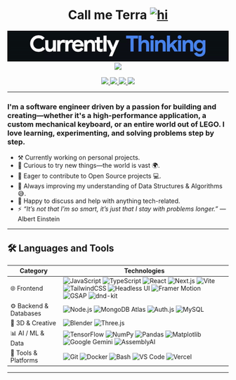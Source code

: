 <h1 align="center">Call me Terra <a href="https://terra-01.github.io/Click_Me/"><img src="https://user-images.githubusercontent.com/1303154/88677602-1635ba80-d120-11ea-84d8-d263ba5fc3c0.gif" width="28px" height="28px" alt="hi"></h1>
<p align="center">
  <img src="https://raw.githubusercontent.com/Terra-01/Google_Style_Sliding_Text/main/GSSTg.gif" />
  <img src="https://readme-typing-svg.herokuapp.com?font=Fira+Code&pause=1000&color=0080FB&center=true&width=435&lines=Hello%2C+I+am+Shivam+Singh.;Namaste.;Nice+to+meet+you!" />
</p>

<p align="center">
  <a href="https://terra01.dev">
    <img src="https://img.shields.io/badge/Website-000000?logo=vercel&logoColor=white" />
  </a>
  <a href="https://www.linkedin.com/in/shivam91s/">
    <img src="https://img.shields.io/badge/LinkedIn-0A66C2?logo=linkedin&logoColor=white" />
  </a>
  <a href="https://x.com/Shivam_Terra">
    <img src="https://img.shields.io/badge/Twitter%20(X)-000000?logo=x&logoColor=white" />
  </a>
  <a href="mailto:thisisshivam@icloud.com">
    <img src="https://img.shields.io/badge/Email-8B89CC?logo=icloud&logoColor=white" />
  </a>
</p>

---

### I'm a software engineer driven by a passion for building and creating—whether it's a high-performance application, a custom mechanical keyboard, or an entire world out of LEGO. I love learning, experimenting, and solving problems step by step.

- ⚒️ Currently working on personal projects.
- 🔭 Curious to try new things—the world is vast 🌍.
- 🤝 Eager to contribute to Open Source projects 💻.
- 🤔 Always improving my understanding of Data Structures & Algorithms 😅.
- 💬 Happy to discuss and help with anything tech-related.
- ⚡ *“It’s not that I’m so smart, it’s just that I stay with problems longer.”* — Albert Einstein

---

## 🛠 Languages and Tools  

| Category | Technologies |
|----------|--------------|
| 🌐 Frontend | ![JavaScript](https://img.shields.io/badge/JavaScript-F7DF1E?logo=javascript&logoColor=black) ![TypeScript](https://img.shields.io/badge/TypeScript-3178C6?logo=typescript&logoColor=white) ![React](https://img.shields.io/badge/React-20232A?logo=react&logoColor=61DAFB) ![Next.js](https://img.shields.io/badge/Next.js-000000?logo=nextdotjs&logoColor=white) ![Vite](https://img.shields.io/badge/Vite-646CFF?logo=vite&logoColor=white) ![TailwindCSS](https://img.shields.io/badge/Tailwind_CSS-38B2AC?logo=tailwind-css&logoColor=white) ![Headless UI](https://img.shields.io/badge/Headless_UI-000000?logo=headlessui&logoColor=white) ![Framer Motion](https://img.shields.io/badge/Framer_Motion-0055FF?logo=framer&logoColor=white) ![GSAP](https://img.shields.io/badge/GSAP-88CE02?logo=greensock&logoColor=black) ![dnd-kit](https://img.shields.io/badge/dnd--kit-000000?logo=react&logoColor=white) |
| ⚙️ Backend & Databases | ![Node.js](https://img.shields.io/badge/Node.js-339933?logo=node.js&logoColor=white) ![MongoDB Atlas](https://img.shields.io/badge/MongoDB_Atlas-47A248?logo=mongodb&logoColor=white) ![Auth.js](https://img.shields.io/badge/Auth.js-000000?logo=nextauth&logoColor=white) ![MySQL](https://img.shields.io/badge/MySQL-4479A1?logo=mysql&logoColor=white) |
| 🎨 3D & Creative | ![Blender](https://img.shields.io/badge/Blender-F5792A?logo=blender&logoColor=white) ![Three.js](https://img.shields.io/badge/Three.js-000000?logo=three.js&logoColor=white) |
| 📊 AI / ML & Data | ![TensorFlow](https://img.shields.io/badge/TensorFlow-FF6F00?logo=tensorflow&logoColor=white) ![NumPy](https://img.shields.io/badge/NumPy-013243?logo=numpy&logoColor=white) ![Pandas](https://img.shields.io/badge/Pandas-150458?logo=pandas&logoColor=white) ![Matplotlib](https://img.shields.io/badge/Matplotlib-11557c?logo=plotly&logoColor=white) ![Google Gemini](https://img.shields.io/badge/Gemini-4285F4?logo=google&logoColor=white) ![AssemblyAI](https://img.shields.io/badge/AssemblyAI-000000?logo=ai&logoColor=white) |
| 🧰 Tools & Platforms | ![Git](https://img.shields.io/badge/Git-F05032?logo=git&logoColor=white) ![Docker](https://img.shields.io/badge/Docker-2496ED?logo=docker&logoColor=white) ![Bash](https://img.shields.io/badge/Bash-4EAA25?logo=gnu-bash&logoColor=white) ![VS Code](https://img.shields.io/badge/VS%20Code-007ACC?logo=visual-studio-code&logoColor=white) ![Vercel](https://img.shields.io/badge/Vercel-000000?logo=vercel&logoColor=white) |

---
<!-- 🎉 Have you found the easter egg? -->
